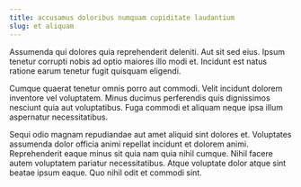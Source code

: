 ```yaml
---
title: accusamus doloribus numquam cupiditate laudantium
slug: et aliquam
---
```


Assumenda qui dolores quia reprehenderit deleniti. Aut sit sed eius. Ipsum tenetur corrupti nobis ad optio maiores illo modi et. Incidunt est natus ratione earum tenetur fugit quisquam eligendi.

Cumque quaerat tenetur omnis porro aut commodi. Velit incidunt dolorem inventore vel voluptatem. Minus ducimus perferendis quis dignissimos nesciunt quia aut voluptatibus. Fuga commodi et aliquam neque ipsa illum aspernatur necessitatibus.

Sequi odio magnam repudiandae aut amet aliquid sint dolores et. Voluptates assumenda dolor officia animi repellat incidunt et dolorem animi. Reprehenderit eaque minus sit quia nam quia nihil cumque. Nihil facere autem voluptatem pariatur necessitatibus. Atque voluptate dolor atque sint beatae ipsum eaque. Quo nihil odit et commodi sint.
